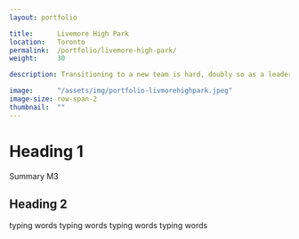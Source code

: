 ```yaml
---
layout: portfolio

title:      Livemore High Park
location:   Toronto
permalink:  /portfolio/livemore-high-park/
weight:     30

description: Transitioning to a new team is hard, doubly so as a leader.

image:      "/assets/img/portfolio-livmorehighpark.jpeg"
image-size: row-span-2
thumbnail:  ""
---
```


# Heading 1

Summary M3

## Heading 2

typing words typing words typing words typing words